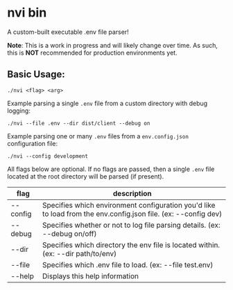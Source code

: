 # nvi bin
A custom-built executable .env file parser!

**Note**: This is a work in progress and will likely change over time. As such, this is **NOT** recommended for production environments yet.

## Basic Usage:

```DOSINI
./nvi <flag> <arg>
```

Example parsing a single `.env` file from a custom directory with debug logging:
```DOSINI
./nvi --file .env --dir dist/client --debug on
```

Example parsing one or many `.env` files from a `env.config.json` configuration file:
```DOSINI
./nvi --config development
```

All flags below are optional. If no flags are passed, then a single `.env` file located at the root directory will be parsed (if present).

| flag     | description                                                                                                    |
| -------- | -------------------------------------------------------------------------------------------------------------- |
| --config | Specifies which environment configuration you'd like to load from the env.config.json file. (ex: --config dev) |
| --debug  | Specifies whether or not to log file parsing details. (ex: --debug on/off)                                     |
| --dir    | Specifies which directory the env file is located within. (ex: --dir path/to/env)                              |
| --file   | Specifies which .env file to load. (ex: --file test.env)                                                       |
| --help   | Displays this help information                                                                                 |

